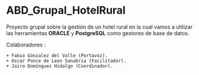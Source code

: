 # ABD_Grupal_HotelRural
Proyecto grupal sobre la gestión de un hotel rural en la cual vamos a utilizar las herramientas **ORACLE** y **PostgreSQL** como gestores de base de datos.


Colaboradores :

    + Fabio Gónzalez del Valle (Portavoz).
    + Oscar Ponce de Leon Sanabria (Facilitador).
    + Jairo Domínguez Hidalgo (Coordinador).
    



